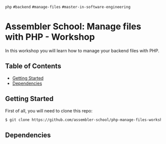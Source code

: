 `php` `#backend` `#manage-files` `#master-in-software-engineering`

# Assembler School: Manage files with PHP - Workshop <!-- omit in toc -->

In this workshop you will learn how to manage your backend files with PHP.

## Table of Contents <!-- omit in toc -->

- [Getting Started](#getting-started)
- [Dependencies](#dependencies)

## Getting Started

First of all, you will need to clone this repo:

```bash
$ git clone https://github.com/assembler-school/php-manage-files-workshop.git
```

## Dependencies
